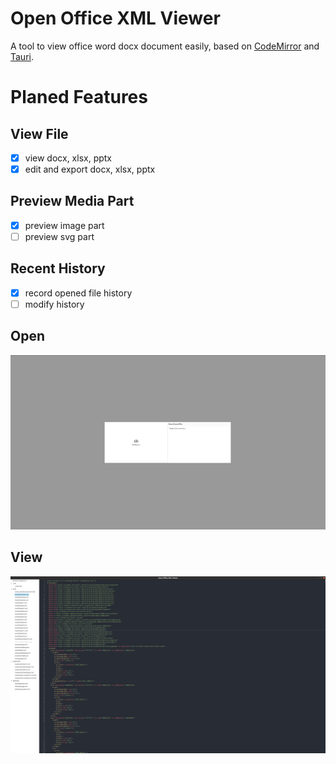 # Open Office XML Viewer
A tool to view office word docx document easily,
based on [CodeMirror](https://github.com/codemirror/codemirror.next/) and [Tauri](https://github.com/tauri-apps/tauri).

# Planed Features
## View File
- [x] view docx, xlsx, pptx
- [x] edit and export docx, xlsx, pptx

## Preview Media Part
- [x] preview image part
- [ ] preview svg part

## Recent History
- [x] record opened file history
- [ ] modify history

## Open 
![Open](./src/assets/open.png)
## View
![View](./src/assets/part_view.png)
